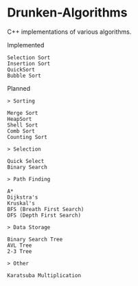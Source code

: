 # Drunken-Algorithms
C++ implementations of various algorithms. 

Implemented

    Selection Sort
    Insertion Sort
    QuickSort
    Bubble Sort

Planned
    
    > Sorting

    Merge Sort
    HeapSort
    Shell Sort
    Comb Sort
    Counting Sort

    > Selection

    Quick Select
    Binary Search

    > Path Finding

    A*
    Dijkstra's
    Kruskal's
    BFS (Breath First Search)
    DFS (Depth First Search)
    
    > Data Storage

    Binary Search Tree
    AVL Tree
    2-3 Tree

    > Other
    
    Karatsuba Multiplication
